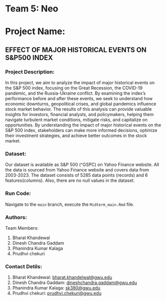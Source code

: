 # Team 5: Neo

# Project Name: 
## EFFECT OF MAJOR HISTORICAL EVENTS ON S&P500 INDEX

### Project Description:  
In this project, we aim to analyze the impact of major historical events on the S&P 500 index, focusing on the Great Recession, the COVID-19 pandemic, and the Russia-Ukraine conflict. By examining the index’s performance before and after these events, we seek to understand how economic downturns, geopolitical crises, and global pandemics influence stock market behavior. The results of this analysis can provide valuable insights for investors, financial analysts, and policymakers, helping them navigate turbulent market conditions, mitigate risks, and capitalize on opportunities. By understanding the impact of major historical events on the S&P 500 index, stakeholders can make more informed decisions, optimize their investment strategies, and achieve better outcomes in the stock market.

### Dataset: 
Our dataset is available as S&P 500 (^GSPC) on Yahoo Finance website. All the data is sourced from Yahoo Finance website and covers data from 2003-2023. The dataset consists of 5285 data points (records) and 6 features(columns). Also, there are no null values in the dataset.

### Run Code:
Navigate to the `main` branch, execute the `Midterm_main.Rmd` file. <br>

### Authors:
Team Members:
1.	Bharat Khandewal
2.	Dinesh Chandra Gaddam
3.	Phanindra Kumar Kalaga
4.	Prudhvi chekuri

### Contact Detils:    
1.	Bharat Khandewal: bharat.khandelwal@gwu.edu
2.	Dinesh Chandra Gaddam: dineshchandra.gaddam@gwu.edu 
3.	Phanindra Kumar Kalaga: sk380@gwu.edu
4.	Prudhvi chekuri: prudhvi.chekuri@gwu.edu


